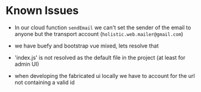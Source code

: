 # Known Issues

- In our cloud function `sendEmail` we can't set the sender of the email to anyone but the transport account (`holistic.web.mailer@gmail.com`)

- we have buefy and bootstrap vue mixed, lets resolve that

- 'index.js' is not resolved as the default file in the project (at least for admin UI)

- when developing the fabricated ui locally we have to account for the url not containing a valid id